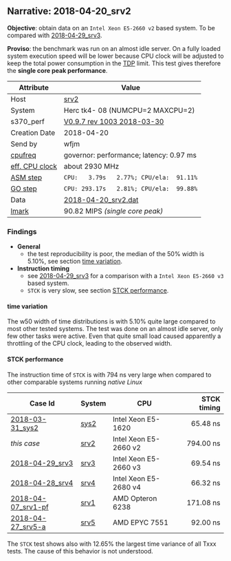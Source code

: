 ## Narrative: 2018-04-20_srv2

**Objective**: obtain data on an `Intel Xeon E5-2660 v2` based system.
To be compared with [2018-04-29_srv3](2018-04-29_srv3.md).

**Proviso**: the benchmark was run on an almost idle server. On a fully
loaded system execution speed will be lower because CPU clock will be adjusted
to keep the total power consumption in the
[TDP](https://en.wikipedia.org/wiki/Thermal_design_power) limit.
This test gives therefore the **single core peak performance**.

| Attribute | Value |
| --------- | ----- |
| Host   | [srv2](hostinfo_srv2.md) |
| System | Herc tk4- 08 (NUMCPU=2 MAXCPU=2) |
| s370_perf | [V0.9.7  rev  1003  2018-03-30](https://github.com/wfjm/s370-perf/blob/2685ff0/codes/s370_perf.asm) |
| Creation Date | 2018-04-20 |
| Send by | wfjm |
| [cpufreq](README_narr.md#user-content-cpufreq) | governor: performance; latency: 0.97 ms |
| [eff. CPU clock](README_narr.md#user-content-effclk) | about 2930 MHz |
| [ASM step](README_narr.md#user-content-asm) | `CPU:   3.79s   2.77%; CPU/ela:  91.11%` |
| [GO step](README_narr.md#user-content-go)   | `CPU: 293.17s   2.81%; CPU/ela:  99.88%` |
| Data | [2018-04-20_srv2.dat](../data/2018-04-20_srv2.dat) |
| [lmark](README_narr.md#user-content-lmark) | 90.82 MIPS _(single core peak)_ |

### Findings <a name="find"></a>
- **General**
  - the test reproducibility is poor, the median of the 50% width is 5.10%,
    see section [time variation](#user-content-find-tvar).
- **Instruction timing**
  - see [2018-04-29_srv3](2018-04-29_srv3.md##user-content-find) for a
    comparison with a `Intel Xeon E5-2660 v3` based system.
  - `STCK` is very slow, see section
    [STCK performance](#user-content-find-stck).

#### time variation <a name="find-tvar"></a>
The w50 width of time distributions is with 5.10% quite large compared to
most other tested systems. The test was done on an almost idle server, only
few other tasks were active. Even that quite small load caused apparently
a throttling of the CPU clock, leading to the observed width.

#### STCK performance <a name="find-stck"></a>
The instruction time of `STCK` is with 794 ns very large when compared to
other comparable systems running _native Linux_

| Case Id | System | CPU | STCK timing |
| ------- | ------ | --- | ----------: |
| [2018-03-31_sys2](2018-03-31_sys2.md)       | [sys2](hostinfo_sys2.md.html) | Intel Xeon E5-1620    | 65.48 ns |
| _this case_                                 | [srv2](hostinfo_srv2.md.html) | Intel Xeon E5-2660 v2 | 794.00 ns |
| [2018-04-29_srv3](2018-04-29_srv3.md)       | [srv3](hostinfo_srv3.md.html) | Intel Xeon E5-2660 v3 | 69.54 ns |
| [2018-04-28_srv4](2018-04-28_srv4.md)       | [srv4](hostinfo_srv4.md.html) | Intel Xeon E5-2680 v4 | 66.32 ns |
| [2018-04-07_srv1-pf](2018-04-07_srv1-pf.md) | [srv1](hostinfo_srv1.md.html) | AMD Opteron 6238      | 171.08 ns |
| [2018-04-27_srv5-a](2018-04-27_srv5-a.md)   | [srv5](hostinfo_srv5.md.html) | AMD EPYC 7551         | 92.00 ns |

The `STCK` test shows also with 12.65% the largest time variance of all
Txxx tests. The cause of this behavior is not understood.
